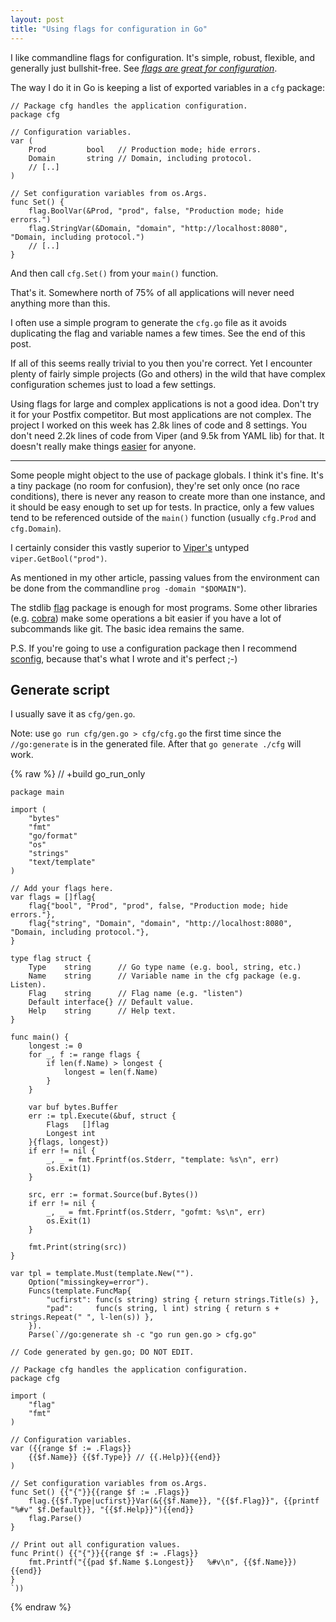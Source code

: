 ```yaml
---
layout: post
title: "Using flags for configuration in Go"
---
```


I like commandline flags for configuration. It's simple, robust, flexible, and
generally just bullshit-free.
See [*flags are great for configuration*](/flags-config.html).

The way I do it in Go is keeping a list of exported variables in a `cfg`
package:

    // Package cfg handles the application configuration.
    package cfg

    // Configuration variables.
    var (
        Prod         bool   // Production mode; hide errors.
        Domain       string // Domain, including protocol.
        // [..]
    )

    // Set configuration variables from os.Args.
    func Set() {
        flag.BoolVar(&Prod, "prod", false, "Production mode; hide errors.")
        flag.StringVar(&Domain, "domain", "http://localhost:8080", "Domain, including protocol.")
        // [..]
    }

And then call `cfg.Set()` from your `main()` function.

That's it. Somewhere north of 75% of all applications will never need anything
more than this.

I often use a simple program to generate the `cfg.go` file as it avoids
duplicating the flag and variable names a few times. See the end of this post.

If all of this seems really trivial to you then you're correct. Yet I encounter
plenty of fairly simple projects (Go and others) in the wild that have complex
configuration schemes just to load a few settings.

Using flags for large and complex applications is not a good idea. Don't try it
for your Postfix competitor. But most applications are not complex. The project
I worked on this week has 2.8k lines of code and 8 settings. You don't need 2.2k
lines of code from Viper (and 9.5k from YAML lib) for that. It doesn't really
make things [easier][easy] for anyone.


---

Some people might object to the use of package globals. I think it's fine. It's
a tiny package (no room for confusion), they're set only once (no race
conditions), there is never any reason to create more than one instance, and it
should be easy enough to set up for tests. In practice, only a few values tend
to be referenced outside of the `main()` function (usually `cfg.Prod` and
`cfg.Domain`).

I certainly consider this vastly superior to [Viper's][viper] untyped
`viper.GetBool("prod")`.

As mentioned in my other article, passing values from the environment can be
done from the commandline `prog -domain "$DOMAIN"`).

The stdlib [flag][flag] package is enough for most programs. Some other
libraries (e.g. [cobra][cobra]) make some operations a bit easier if you have a
lot of subcommands like git. The basic idea remains the same.

P.S. If you're going to use a configuration package then I recommend
[sconfig][sconfig], because that's what I wrote and it's perfect ;-)

[viper]: https://github.com/spf13/viper
[flag]: https://golang.org/pkg/flag/
[cobra]: https://github.com/spf13/cobra
[sconfig]: https://github.com/arp242/sconfig
[easy]: /easy.html


Generate script
---------------

I usually save it as `cfg/gen.go`.

Note: use `go run cfg/gen.go > cfg/cfg.go` the first time since the
`//go:generate` is in the generated file. After that `go generate ./cfg` will
work.

{% raw %}
    // +build go_run_only

    package main

    import (
        "bytes"
        "fmt"
        "go/format"
        "os"
        "strings"
        "text/template"
    )

    // Add your flags here.
    var flags = []flag{
        flag{"bool", "Prod", "prod", false, "Production mode; hide errors."},
        flag{"string", "Domain", "domain", "http://localhost:8080", "Domain, including protocol."},
    }

    type flag struct {
        Type    string      // Go type name (e.g. bool, string, etc.)
        Name    string      // Variable name in the cfg package (e.g. Listen).
        Flag    string      // Flag name (e.g. "listen")
        Default interface{} // Default value.
        Help    string      // Help text.
    }

    func main() {
        longest := 0
        for _, f := range flags {
            if len(f.Name) > longest {
                longest = len(f.Name)
            }
        }

        var buf bytes.Buffer
        err := tpl.Execute(&buf, struct {
            Flags   []flag
            Longest int
        }{flags, longest})
        if err != nil {
            _, _ = fmt.Fprintf(os.Stderr, "template: %s\n", err)
            os.Exit(1)
        }

        src, err := format.Source(buf.Bytes())
        if err != nil {
            _, _ = fmt.Fprintf(os.Stderr, "gofmt: %s\n", err)
            os.Exit(1)
        }

        fmt.Print(string(src))
    }

    var tpl = template.Must(template.New("").
        Option("missingkey=error").
        Funcs(template.FuncMap{
            "ucfirst": func(s string) string { return strings.Title(s) },
            "pad":     func(s string, l int) string { return s + strings.Repeat(" ", l-len(s)) },
        }).
        Parse(`//go:generate sh -c "go run gen.go > cfg.go"

    // Code generated by gen.go; DO NOT EDIT.

    // Package cfg handles the application configuration.
    package cfg

    import (
        "flag"
        "fmt"
    )

    // Configuration variables.
    var ({{range $f := .Flags}}
        {{$f.Name}} {{$f.Type}} // {{.Help}}{{end}}
    )

    // Set configuration variables from os.Args.
    func Set() {{"{"}}{{range $f := .Flags}}
        flag.{{$f.Type|ucfirst}}Var(&{{$f.Name}}, "{{$f.Flag}}", {{printf "%#v" $f.Default}}, "{{$f.Help}}"){{end}}
        flag.Parse()
    }

    // Print out all configuration values.
    func Print() {{"{"}}{{range $f := .Flags}}
        fmt.Printf("{{pad $f.Name $.Longest}}   %#v\n", {{$f.Name}}){{end}}
    }
    `))
{% endraw %}
